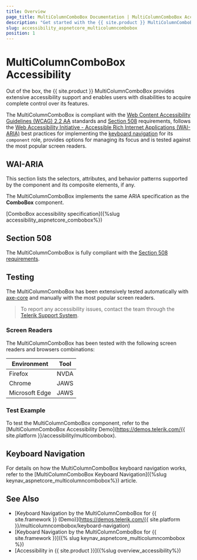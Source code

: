 ```yaml
---
title: Overview
page_title: MultiColumnComboBox Documentation | MultiColumnComboBox Accessibility
description: "Get started with the {{ site.product }} MultiColumnComboBox and learn about its accessibility support for WAI-ARIA, Section 508, and WCAG 2.2."
slug: accessibility_aspnetcore_multicolumncombobox
position: 1
---
```


# MultiColumnComboBox Accessibility





Out of the box, the {{ site.product }} MultiColumnComboBox provides extensive accessibility support and enables users with disabilities to acquire complete control over its features.


The MultiColumnComboBox is compliant with the [Web Content Accessibility Guidelines (WCAG) 2.2 AA](https://www.w3.org/TR/WCAG22/) standards and [Section 508](https://www.section508.gov/) requirements, follows the [Web Accessibility Initiative - Accessible Rich Internet Applications (WAI-ARIA)](https://www.w3.org/WAI/ARIA/apg/) best practices for implementing the [keyboard navigation](#keyboard-navigation) for its `component` role, provides options for managing its focus and is tested against the most popular screen readers.

## WAI-ARIA


This section lists the selectors, attributes, and behavior patterns supported by the component and its composite elements, if any.


The MultiColumnComboBox implements the same ARIA specification as the **ComboBox** component.

[ComboBox accessibility specification]({%slug accessibility_aspnetcore_combobox%})

## Section 508


The MultiColumnComboBox is fully compliant with the [Section 508 requirements](http://www.section508.gov/).

## Testing


The MultiColumnComboBox has been extensively tested automatically with [axe-core](https://github.com/dequelabs/axe-core) and manually with the most popular screen readers.

> To report any accessibility issues, contact the team through the [Telerik Support System](https://www.telerik.com/account/support-center).

### Screen Readers


The MultiColumnComboBox has been tested with the following screen readers and browsers combinations:

| Environment | Tool |
| ----------- | ---- |
| Firefox | NVDA |
| Chrome | JAWS |
| Microsoft Edge | JAWS |



### Test Example

To test the MultiColumnComboBox component, refer to the [MultiColumnComboBox Accessibility Demo](https://demos.telerik.com/{{ site.platform }}/accessibility/multicombobox).

## Keyboard Navigation

For details on how the MultiColumnComboBox keyboard navigation works, refer to the [MultiColumnComboBox Keyboard Navigation]({%slug keynav_aspnetcore_multicolumncombobox%}) article.

## See Also

* [Keyboard Navigation by the MultiColumnComboBox for {{ site.framework }} (Demo)](https://demos.telerik.com/{{ site.platform }}/multicolumncombobox/keyboard-navigation)
* [Keyboard Navigation by the MultiColumnComboBox for {{ site.framework }}]({% slug keynav_aspnetcore_multicolumncombobox %})
* [Accessibility in {{ site.product }}]({%slug overview_accessibility%})